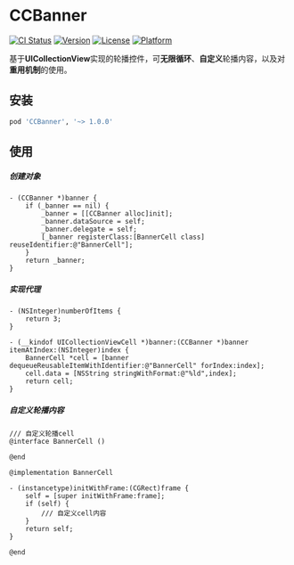 # CCBanner

[![CI Status](https://img.shields.io/travis/CaiChenghan/CCBanner.svg?style=flat)](https://travis-ci.org/CaiChenghan/CCBanner)
[![Version](https://img.shields.io/cocoapods/v/CCBanner.svg?style=flat)](https://cocoapods.org/pods/CCBanner)
[![License](https://img.shields.io/cocoapods/l/CCBanner.svg?style=flat)](https://cocoapods.org/pods/CCBanner)
[![Platform](https://img.shields.io/cocoapods/p/CCBanner.svg?style=flat)](https://cocoapods.org/pods/CCBanner)

基于**UICollectionView**实现的轮播控件，可**无限循环**、**自定义**轮播内容，以及对**重用机制**的使用。

## 安装

```ruby
pod 'CCBanner', '~> 1.0.0'
```
## 使用
##### 创建对象
```
- (CCBanner *)banner {
    if (_banner == nil) {
        _banner = [[CCBanner alloc]init];
        _banner.dataSource = self;
        _banner.delegate = self;
        [_banner registerClass:[BannerCell class] reuseIdentifier:@"BannerCell"];
    }
    return _banner;
}
```
##### 实现代理
```
- (NSInteger)numberOfItems {
    return 3;
}

- (__kindof UICollectionViewCell *)banner:(CCBanner *)banner itemAtIndex:(NSInteger)index {
    BannerCell *cell = [banner dequeueReusableItemWithIdentifier:@"BannerCell" forIndex:index];
    cell.data = [NSString stringWithFormat:@"%ld",index];
    return cell;
}

```
##### 自定义轮播内容
```
/// 自定义轮播cell
@interface BannerCell ()

@end

@implementation BannerCell

- (instancetype)initWithFrame:(CGRect)frame {
    self = [super initWithFrame:frame];
    if (self) {
        /// 自定义cell内容
    }
    return self;
}

@end
```



